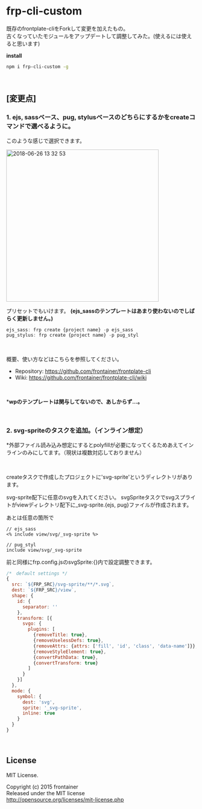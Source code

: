 # frp-cli-custom
既存のfrontplate-cliをForkして変更を加えたもの。<br>
古くなっていたモジュールをアップデートして調整してみた。(使えるには使えると思います)

**install**
```bash
npm i frp-cli-custom -g
```

<br>

## [変更点]
### 1. ejs, sassベース、pug, stylusベースのどちらにするかをcreateコマンドで選べるように。

このような感じで選択できます。

<img width="404" alt="2018-06-26 13 32 53" src="https://user-images.githubusercontent.com/11202121/41889717-f1432f7e-7946-11e8-99b6-b0607c86a0f8.png">

プリセットでもいけます。
**(ejs_sassのテンプレートはあまり使わないのでしばらく更新しません。)**

```javascript
ejs_sass: frp create {project name} -p ejs_sass
pug_stylus: frp create {project name} -p pug_styl
```

<br>

概要、使い方などはこちらを参照してください。
- Repository: https://github.com/frontainer/frontplate-cli
- Wiki: https://github.com/frontainer/frontplate-cli/wiki

<br>

***wpのテンプレートは関与してないので、あしからず...。**

<br>

### 2. svg-spriteのタスクを追加。（インライン想定）

*外部ファイル読み込み想定にするとpolyfillが必要になってくるためあえてインラインのみにしてます。（現状は複数対応しておりません）

<br>

createタスクで作成したプロジェクトに'svg-sprite'というディレクトリがあります。

svg-sprite配下に任意のsvgを入れてください。
svgSpriteタスクでsvgスプライトがviewディレクトリ配下に_svg-sprite.{ejs, pug}ファイルが作成されます。

あとは任意の箇所で
```
// ejs_sass
<% include view/svg/_svg-sprite %>

// pug_styl
include view/svg/_svg-sprite
```

前と同様にfrp.config.jsのsvgSprite:{}内で設定調整できます。
```javascript
/*　default settings */
{
  src: `${FRP_SRC}/svg-sprite/**/*.svg`,
  dest: `${FRP_SRC}/view`,
  shape: {
    id: {
      separator: ''
    },
    transform: [{
      svgo: {
        plugins: [
          {removeTitle: true},
          {removeUselessDefs: true},
          {removeAttrs: {attrs: ['fill', 'id', 'class', 'data-name']}},
          {removeStyleElement: true},
          {convertPathData: true},
          {convertTransform: true}
        ]
      }
    }]
  },
  mode: {
    symbol: {
      dest: 'svg',
      sprite: '_svg-sprite',
      inline: true
    }
  }
}
```

<br>

## License
MIT License.

Copyright (c) 2015 frontainer<br>
Released under the MIT license<br>
http://opensource.org/licenses/mit-license.php
